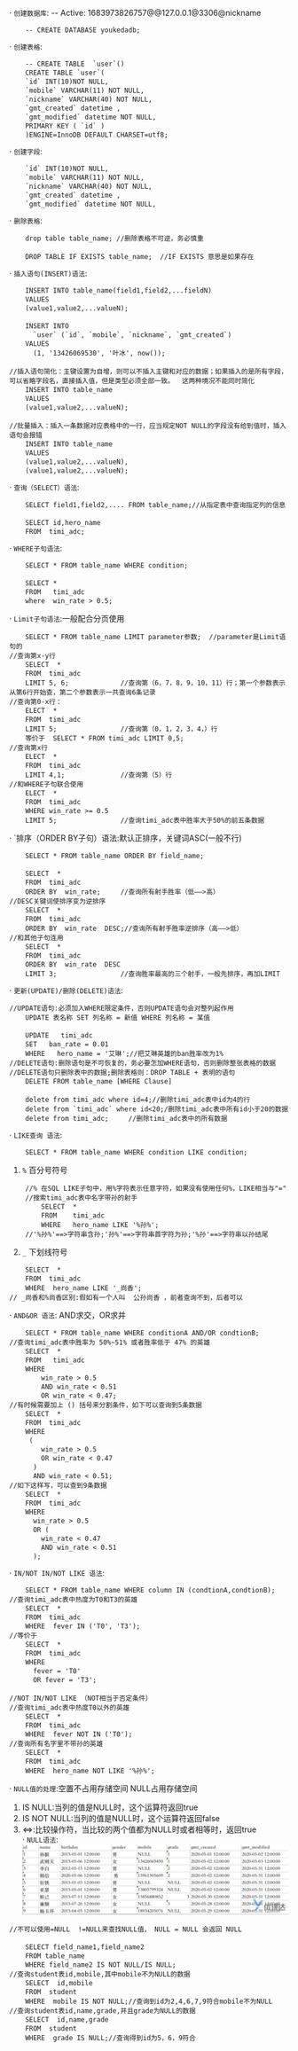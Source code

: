 · `创建数据库`:    -- Active: 1683973826757@@127.0.0.1@3306@nickname  
```
    -- CREATE DATABASE youkedadb;
```
· `创建表格`:       
```
    -- CREATE TABLE  `user`()
    CREATE TABLE `user`(
    `id` INT(10)NOT NULL,
    `mobile` VARCHAR(11) NOT NULL,
    `nickname` VARCHAR(40) NOT NULL,
    `gmt_created` datetime ,
    `gmt_modified` datetime NOT NULL,
    PRIMARY KEY ( `id` )
    )ENGINE=InnoDB DEFAULT CHARSET=utf8;
```
· `创建字段`:      
```
    `id` INT(10)NOT NULL,
    `mobile` VARCHAR(11) NOT NULL,
    `nickname` VARCHAR(40) NOT NULL,
    `gmt_created` datetime ,
    `gmt_modified` datetime NOT NULL,
```  
· `删除表格`:       
```
    drop table table_name; //删除表格不可逆，务必慎重

    DROP TABLE IF EXISTS table_name;  //IF EXISTS 意思是如果存在
```  
· `插入语句(INSERT)语法`:      
```
    INSERT INTO table_name(field1,field2,...fieldN)
    VALUES
    (value1,value2,...valueN);

    INSERT INTO
      `user` (`id`, `mobile`, `nickname`, `gmt_created`)
    VALUES
      (1, '13426069530', '叶冰', now());

//插入语句简化：主键设置为自增，则可以不插入主键和对应的数据；如果插入的是所有字段，可以省略字段名，直接插入值，但是类型必须全部一致。  这两种境况不能同时简化      
    INSERT INTO table_name
    VALUES
    (value1,value2,...valueN);

//批量插入：插入一条数据对应表格中的一行，应当规定NOT NULL的字段没有给到值时，插入语句会报错  
    INSERT INTO table_name
    VALUES
    (value1,value2,...valueN),
    (value1,value2,...valueN);
```

· `查询（SELECT）语法`:    
```
    SELECT field1,field2,.... FROM table_name;//从指定表中查询指定列的信息

    SELECT id,hero_name 
    FROM  timi_adc;
```
· `WHERE子句语法`:    
```
    SELECT * FROM table_name WHERE condition;

    SELECT *
    FROM   timi_adc
    where  win_rate > 0.5;
```

· `Limit子句语法`:一般配合分页使用      
```
    SELECT * FROM table_name LIMIT parameter参数;  //parameter是Limit语句的
//查询第x-y行
    SELECT  *
    FROM  timi_adc
    LIMIT 5, 6;             //查询第（6，7，8，9，10，11）行；第一个参数表示从第6行开始查，第二个参数表示一共查询6条记录
//查询第0-x行：
    ELECT  *
    FROM  timi_adc
    LIMIT 5;                //查询第（0，1，2，3，4，）行
    等价于  SELECT * FROM timi_adc LIMIT 0,5;
//查询第x行
    ELECT  *
    FROM  timi_adc
    LIMIT 4,1;              //查询第（5）行
//和WHERE子句联合使用
    ELECT  *
    FROM  timi_adc
    WHERE win_rate >= 0.5
    LIMIT 5;                //查询timi_adc表中胜率大于50%的前五条数据
```

· `排序（ORDER BY子句）语法:默认正排序，关键词ASC(一般不行)    
```
    SELECT * FROM table_name ORDER BY field_name;

    SELECT  *
    FROM  timi_adc
    ORDER BY  win_rate;     //查询所有射手胜率（低——>高）
//DESC关键词使排序变为逆排序
    SELECT  *
    FROM  timi_adc
    ORDER BY  win_rate  DESC;//查询所有射手胜率逆排序（高——>低）
//和其他子句连用
    SELECT  *
    FROM  timi_adc
    ORDER BY  win_rate  DESC
    LIMIT 3;                //查询胜率最高的三个射手，一般先排序，再加LIMIT
```

· `更新(UPDATE)/删除(DELETE)语法`:     
```
//UPDATE语句:必须加入WHERE限定条件，否则UPDATE语句会对整列起作用
    UPDATE 表名称 SET 列名称 = 新值 WHERE 列名称 = 某值
    
    UPDATE   timi_adc
    SET   ban_rate = 0.01
    WHERE   hero_name = '艾琳';//把艾琳英雄的ban胜率改为1%
//DELETE语句:删除语句是不可恢复的，务必要怎加WHERE语句，否则删除整张表格的数据
//DELETE语句只删除表中的数据;删除表格则：DROP TABLE + 表明的语句
    DELETE FROM table_name [WHERE Clause]

    delete from timi_adc where id=4;//删除timi_adc表中id为4的行
    delete from `timi_adc` where id<20;/删除timi_adc表中所有id小于20的数据
    delete from timi_adc;     //删除timi_adc表中的所有数据
```

· `LIKE查询 语法`:      
```
    SELECT * FROM table_name WHERE condition LIKE condition;
```
1. `%` 百分号符号        
```
    //% 在SQL LIKE子句中，用%字符表示任意字符，如果没有使用任何%，LIKE相当与"="
    //搜索timi_adc表中名字带孙的射手
        SELECT  *
        FROM    timi_adc
        WHERE   hero_name LIKE '%孙%';
    //'%孙%'==>字符串含孙;'孙%'==>字符串首字符为孙;'%孙'==>字符串以孙结尾
```
2. `_` 下划线符号       
```
    SELECT  *
    FROM  timi_adc
    WHERE  hero_name LIKE '_尚香';
// _尚香和%尚香区别:假如有一个人叫  公孙尚香 ，前者查询不到，后者可以
```

· `AND&OR 语法`: AND求交，OR求并            
```
    SELECT * FROM table_name WHERE conditionA AND/OR condtionB;
//查询timi_adc表中胜率为 50%~51% 或者胜率低于 47% 的英雄
    SELECT  *
    FROM   timi_adc
    WHERE  
        win_rate > 0.5
        AND win_rate < 0.51
        OR win_rate < 0.47;
//有时候需要加上 () 括号来分割条件，如下可以查询到5条数据
    SELECT  *
    FROM  timi_adc
    WHERE  
     (
        win_rate > 0.5
        OR win_rate < 0.47
      )
      AND win_rate < 0.51;
//如下这样写，可以查到9条数据
    SELECT  *
    FROM  timi_adc
    WHERE
      win_rate > 0.5
      OR (
        win_rate < 0.47
        AND win_rate < 0.51
      );
```

· `IN/NOT IN/NOT LIKE 语法`:         
```
    SELECT * FROM table_name WHERE column IN (condtionA,condtionB);
//查询timi_adc表中热度为T0和T3的英雄
    SELECT  *
    FROM  timi_adc
    WHERE  fever IN ('T0', 'T3');
//等价于
    SELECT  *
    FROM  timi_adc
    WHERE
      fever = 'T0'
      OR fever = 'T3';

//NOT IN/NOT LIKE （NOT相当于否定条件）
//查询timi_adc表中热度T0以外的英雄
    SELECT  *
    FROM  timi_adc
    WHERE  fever NOT IN ('T0');
//查询所有名字里不带孙的英雄
    SELECT  *
    FROM  timi_adc
    WHERE  hero_name NOT LIKE '%孙%';
```
· `NULL值的处理`:空置不占用存储空间  NULL占用存储空间           
1. IS NULL:当列的值是NULL时，这个运算符返回true     
2. IS NOT NULL:当列的值是NULL时，这个运算符返回false        
3. <=>:比较操作符，当比较的两个值都为NULL时或者相等时，返回true     
· `NULL语法`:       
![student表](https://github.com/NicknamePetName/Photo/blob/main/MySQL/studentTable.png?raw=true) 
```
//不可以使用=NULL  !=NULL来查找NULL值， NULL = NULL 会返回 NULL

    SELECT field_name1,field_name2
    FROM table_name
    WHERE field_name2 IS NOT NULL/IS NULL;
//查询student表id,mobile,其中mobile不为NULL的数据
    SELECT  id,mobile
    FROM  student
    WHERE  mobile IS NOT NULL;//查询到id为2,4,6,7,9符合mobile不为NULL
//查询student表id,name,grade,并且grade为NULL的数据
    SELECT  id,name,grade
    FROM  student
    WHERE  grade IS NULL;//查询得到id为5，6，9符合
```